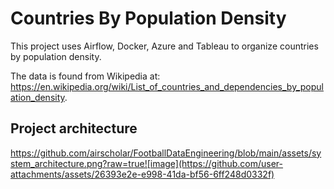 # Countries By Population Density
This project uses Airflow, Docker, Azure and Tableau to organize countries by population density.

The data is found from Wikipedia at: https://en.wikipedia.org/wiki/List_of_countries_and_dependencies_by_population_density.

## Project architecture


https://github.com/airscholar/FootballDataEngineering/blob/main/assets/system_architecture.png?raw=true![image](https://github.com/user-attachments/assets/26393e2e-e998-41da-bf56-6ff248d0332f)
